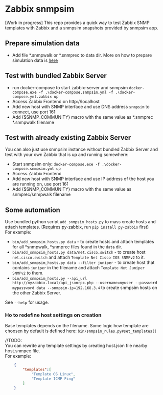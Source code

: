 # Zabbix snmpsim
[Work in progress]
This repo provides a quick way to test Zabbix SNMP templates with Zabbix and a snmpsim snapshots provided by snmpsim app.  



## Prepare simulation data
- Add file *.snmpwalk or *.snmprec to data dir. More on how to prepare simulation data is [here](http://snmplabs.com/snmpsim/building-simulation-data.html)

## Test with bundled Zabbix Server
- run docker-compose to start zabbix-server and snmpsim
`docker-compose.exe -f .\docker-compose.snmpsim.yml -f .\docker-compose.yml.zabbix up`
- Access Zabbix Frontend on http://localhost
- Add new host with SNMP interface and use DNS address `snmpsim` to connect, use port 161
- Add {$SNMP_COMMUNITY} macro with the same value as *.snmprec *.snmpwalk filename

## Test with already existing Zabbix Server
You can also just use snmpsim instance without bundled Zabbix Server and test with your own Zabbix that is up and running somewhere:
- Start snmpsim only: `docker-compose.exe -f .\docker-compose.snmpsim.yml up`
- Access Zabbix Frontend
- Add new host with SNMP interface and use IP address of the host you are running on, use port 161
- Add {$SNMP_COMMUNITY} macro with the same value as snmprec/snmpwalk filename

## Some automation
Use bundled python script `add_snmpsim_hosts.py` to mass create hosts and attach templates. (Requires py-zabbix, run `pip install py-zabbix` first)  
For example:
- `bin/add_snmpsim_hosts.py data` - to create hosts and attach templates for all *snmpwalk, *snmprec files found in the `data` dir.  
- `bin/add_snmpsim_hosts.py data/net.cisco.switch` - to create host `net.cisco.switch` and attach `Template Net Cisco IOS SNMPv2` to it.
- `bin/add_snmpsim_hosts.py data --filter juniper` - to create host that contains `juniper` in the filename and attach `Template Net Juniper SNMPv2` to them.
- `bin/add_snmpsim_hosts.py --api_url http://myzabbix.local/api_jsonrpc.php --username=myuser --password mypassword data --snmpsim-ip=192.168.3.4` to create snmpsim hosts on the other Zabbix Server.  

See `--help` for usage.

### Ho to redefine host settings on creation
Base templates depends on the filename. Some logic how template are choosen by default is defined here: `bin/snmpsim_rules.py#set_templates()`  

//TODO:  
You can rewrite any template settings by creating host.json file nearby host.snmpec file.  
For example:
```json
    {
        "templates":[
            "Template OS Linux",
            "Template ICMP Ping"
        ]
    }
```